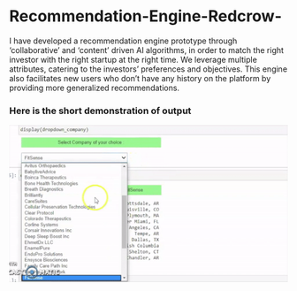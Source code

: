 # Recommendation-Engine-Redcrow-

I have developed a recommendation engine prototype through ‘collaborative’ and ‘content’ driven AI algorithms, in order to match the right investor with the right startup at the right time. We leverage multiple attributes, catering to the investors’ preferences and objectives. This engine also facilitates new users who don’t have any history on the platform by providing more generalized recommendations. 

### Here is the short demonstration of output

![](images/demo.gif)
